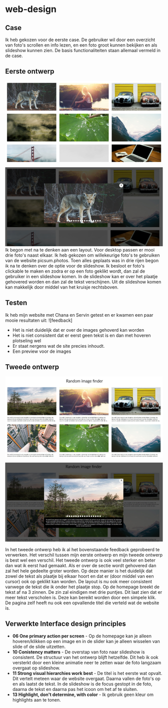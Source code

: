 # web-design

## Case
Ik heb gekozen voor de eerste case.
De gebruiker wil door een overzicht van foto's scrollen en info lezen, en een foto groot kunnen bekijken en als slideshow kunnen zien.
De basis functionaliteiten staan allemaal vermeld in de case.

## Eerste ontwerp
![homebefore]

![slidebefore]
Ik begon met na te denken aan een layout. Voor desktop passen er mooi drie foto's naast elkaar.
Ik heb gekozen om willekeurige foto's te gebruiken van de website picsum.photos.
Toen alles geplaats was in drie rijen begon ik na te denken over de optie voor de slideshow.
Ik besloot er foto's clickable te maken en zodra er op een foto geklikt wordt, dan zal de gebruiker in een slideshow komen.
In de slideshow kan er over het plaatje gehovered worden en dan zal de tekst verschijnen. Uit de slideshow komen kan makkelijk door middel van het kruisje rechtsboven.

## Testen
Ik heb mijn website met Chana en Servin getest en er kwamen een paar mooie resultaten uit:
![feedback]

* Het is niet duidelijk dat er over de images gehoverd kan worden
* Het is niet consistent dat er eerst geen tekst is en dan met hoveren plotseling wel
* Er staat nergens wat de site precies inhoudt.
* Een preview voor de images


## Tweede ontwerp
![homeafter]

![slideafter]

In het tweede ontwerp heb ik al het bovenstaande feedback geprobeerd te verwerken. Het verschil tussen mijn eerste ontwerp en mijn tweede ontwerp is best wel een verschil.
Het tweede ontwerp is ook veel sterker en beter dan wat ik eerst had gemaakt. Als er over de sectie wordt gehovered dan zal het hele gedeelte groter worden. Op deze manier is het duidelijk dat zowel de tekst als plaatje bij elkaar hoort en dat er (door middel van een cursor) ook op geklikt kan worden. De layout is nu ook meer consistent vanwege de tekst die ik onder het plaatje stop. Op de homepage breekt de tekst af na 3 zinnen. De zin zal eindigen met drie puntjes. Dit laat zien dat er meer tekst verscholen is. Deze kan bereikt worden door een simpele klik. De pagina zelf heeft nu ook een opvallende titel die verteld wat de website is.

## Verwerkte Interface design principles
* **06 One primary action per screen** - Op de homepage kan je alleen hoveren/klikken op een image en in de slider kan je alleen wisselen van slide of de slide uitzetten.
* **10 Conistency matters** - De overstap van foto naar slideshow is consistent. De structuur van het ontwerp blijft hetzelfde. Dit heb ik ook versterkt door een kleine animatie
neer te zetten waar de foto langzaam overgaat op slideshow.
* **11 Strong visual hierarchies work best** - De titel is het eerste wat opvalt. Dit vertelt meteen waar de website overgaat. Daarna vallen de foto's op en als laatst de tekst.
In de slideshow is de focus gestopt in de foto, daarna de tekst en daarna pas het icoon om het af te sluiten.
* **13 Highlight, don't determine, with color** - Ik gebruik geen kleur om highlights aan te tonen.

[homebefore]: homebefore.jpg
[homeafter]: homeafter.jpg
[slidebefore]: slidebefore.jpg
[slideafter]: slideafter.jpg
[feedbackafter]: feedback.jpg

